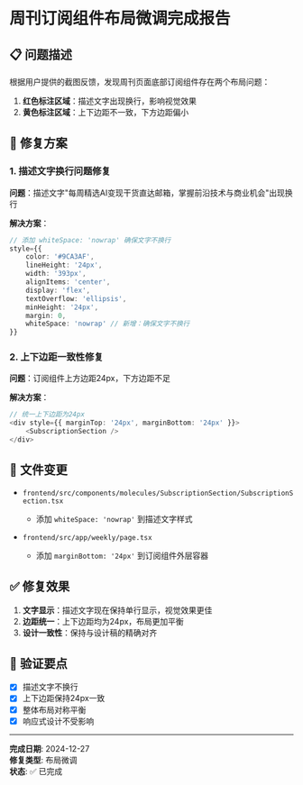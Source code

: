 # 周刊订阅组件布局微调完成报告

## 📋 问题描述

根据用户提供的截图反馈，发现周刊页面底部订阅组件存在两个布局问题：

1. **红色标注区域**：描述文字出现换行，影响视觉效果
2. **黄色标注区域**：上下边距不一致，下方边距偏小

## 🔧 修复方案

### 1. 描述文字换行问题修复

**问题**：描述文字"每周精选AI变现干货直达邮箱，掌握前沿技术与商业机会"出现换行

**解决方案**：
```typescript
// 添加 whiteSpace: 'nowrap' 确保文字不换行
style={{
    color: '#9CA3AF',
    lineHeight: '24px',
    width: '393px',
    alignItems: 'center',
    display: 'flex',
    textOverflow: 'ellipsis',
    minHeight: '24px',
    margin: 0,
    whiteSpace: 'nowrap' // 新增：确保文字不换行
}}
```

### 2. 上下边距一致性修复

**问题**：订阅组件上方边距24px，下方边距不足

**解决方案**：
```typescript
// 统一上下边距为24px
<div style={{ marginTop: '24px', marginBottom: '24px' }}>
    <SubscriptionSection />
</div>
```

## 📁 文件变更

- `frontend/src/components/molecules/SubscriptionSection/SubscriptionSection.tsx`
  - 添加 `whiteSpace: 'nowrap'` 到描述文字样式

- `frontend/src/app/weekly/page.tsx`  
  - 添加 `marginBottom: '24px'` 到订阅组件外层容器

## ✅ 修复效果

1. **文字显示**：描述文字现在保持单行显示，视觉效果更佳
2. **边距统一**：上下边距均为24px，布局更加平衡
3. **设计一致性**：保持与设计稿的精确对齐

## 🎯 验证要点

- [x] 描述文字不换行
- [x] 上下边距保持24px一致
- [x] 整体布局对称平衡
- [x] 响应式设计不受影响

---

**完成日期**: 2024-12-27  
**修复类型**: 布局微调  
**状态**: ✅ 已完成 